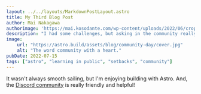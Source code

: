 ```yaml
---
layout: ../../layouts/MarkdownPostLayout.astro
title: My Third Blog Post
author: Mai Nakagawa
authorimage: 'https://mai.kosodante.com/wp-content/uploads/2022/06/cropped-llCIoDum_400x400.jpg'
description: "I had some challenges, but asking in the community really helped!"
image: 
    url: "https://astro.build/assets/blog/community-day/cover.jpg"
    alt: "The word community with a heart."
pubDate: 2022-07-15
tags: ["astro", "learning in public", "setbacks", "community"]
---
```


It wasn't always smooth sailing, but I'm enjoying building with Astro. And, the [Discord community](https://astro.build/chat) is really friendly and helpful!

